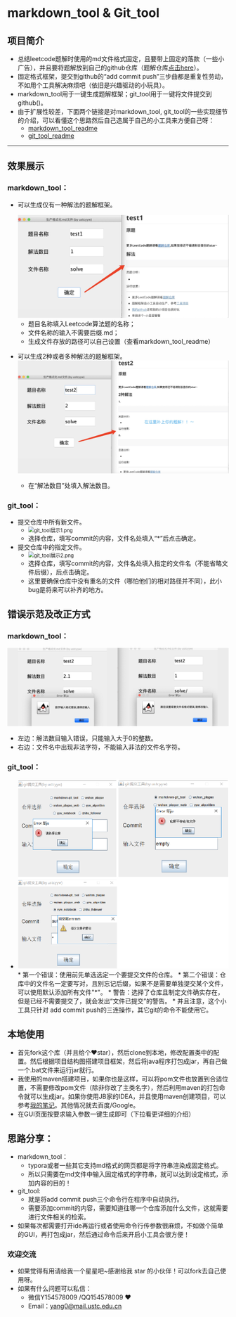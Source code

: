 # markdown_tool & Git_tool
## 项目简介

* 总结leetcode题解时使用的md文件格式固定，且要带上固定的落款（一些小广告），并且要将题解放到自己的github仓库（题解仓库[点击here](https://github.com/ustcyyw/yyw_algorithm)）。
* 固定格式框架，提交到github的“add commit push”三步曲都是重复性劳动，不如用个工具解决麻烦吧（依旧是兴趣驱动的小玩具）。
* markdown_tool用于一键生成题解框架；git_tool用于一键将文件提交到github()。
* 由于扩展性较差，下面两个链接是对markdown_tool, git_tool的一些实现细节的介绍，可以看懂这个思路然后自己造属于自己的小工具来方便自己呀：
  * [markdown_tool_readme]()
  * [git_tool_readme]()

-----

## 效果展示

### markdown_tool：

* 可以生成仅有一种解法的题解框架。

    <img src="https://github.com/ustcyyw/markdown-git_tool/blob/master/picture/md_tool_one_solve.jpg?raw=true" alt="md_tool_one_solve.png" style="zoom:80%;" />

    * 题目名称填入Leetcode算法题的名称；
    * 文件名称的输入不需要后缀.md；
    * 生成文件存放的路径可以自己设置（查看markdown_tool_readme）
* 可以生成2种或者多种解法的题解框架。
     <img src="https://github.com/ustcyyw/markdown-git_tool/blob/master/picture/md_tool_two_solve.jpg?raw=true" alt="md_tool_two_solve.png" style="zoom:80%;" />
    
    * 在“解法数目”处填入解法数目。

### git_tool：

* 提交仓库中所有新文件。
    * <img src="?raw=true" alt="git_tool展示1.png" style="zoom:80%;" />
    * 选择仓库，填写commit的内容，文件名处填入“*”后点击确定。
* 提交仓库中的指定文件。
    * <img src="?raw=true" alt="git_tool展示2.png" style="zoom:80%;" />
    * 选择仓库，填写commit的内容，文件名处填入指定的文件名（不能省略文件后缀），后点击确定。
    * 这里要确保仓库中没有重名的文件（哪怕他们的相对路径并不同），此小bug是将来可以补齐的地方。

## 错误示范及改正方式

### markdown_tool：

<img src="https://github.com/ustcyyw/markdown-git_tool/blob/master/picture/md_tool_error.jpg?raw=true" alt="md_tool_error.png" style="zoom:80%;" />

* 左边：解法数目输入错误，只能输入大于0的整数。
* 右边：文件名中出现非法字符，不能输入非法的文件名字符。

### git_tool：

* <img src="https://github.com/ustcyyw/markdown-git_tool/blob/master/picture/%E9%94%99%E8%AF%AF%E6%88%96%E8%80%85%E8%AD%A6%E5%91%8A.png?raw=true" alt="错误或者警告.png" style="zoom:80%;" />
    * 第一个错误：使用前先单选选定一个要提交文件的仓库。
    * 第二个错误：仓库中的文件名一定要写对，且别忘记后缀，如果不是需要单独提交某个文件，可以使用默认添加所有文件"*"。
    * 警告：选择了仓库且制定文件确实存在，但是已经不需要提交了，就会发出“文件已提交”的警告。
    * 并且注意，这个小工具只针对 add commit push的三连操作，其它git的命令不能使用它。

## 本地使用

* 首先fork这个库（并且给个❤️star），然后clone到本地，修改配置类中的配置。然后根据项目结构图搭建项目框架，然后将java程序打包成jar，再自己做一个.bat文件来运行jar就行。
* 我使用的maven搭建项目，如果你也是这样，可以将pom文件也放置到合适位置，不需要修改pom文件（除非你改了主类名字），然后利用maven的打包命令就可以生成jar。如果你使用JB家的IDEA，并且使用maven创建项目，可以参考[我的笔记](https://github.com/ustcyyw/nootbook/blob/master/Tool_use_guide/在IDEA中生成Maven项目的jar文件.md)。其他情况就去百度/Google。
* 在GUI页面按要求输入参数一键生成即可（下拉看更详细的介绍）

## 思路分享：

* markdown_tool：
    * typora或者一些其它支持md格式的网页都是将字符串渲染成固定格式。
    * 所以只需要在md文件中输入固定格式的字符串，就可以达到设定格式，添加内容的目的！
* git_tool:
    * 就是将add commit push三个命令行在程序中自动执行。
    * 需要添加commit的内容，需要知道往哪一个仓库添加什么文件，这就需要进行文件相关的检索。
* 如果每次都需要打开ide再运行或者使用命令行传参数很麻烦，不如做个简单的GUI，再打包成jar，然后通过命令后来开启小工具会很方便！

### 欢迎交流

* 如果觉得有用请给我一个星星吧~感谢给我 star 的小伙伴！可以fork去自己使用呀。
* 如果有什么问题可以私信：
    * 微信Y154578009 /QQ154578009 ❤️​
    * Email：yang0@mail.ustc.edu.cn

